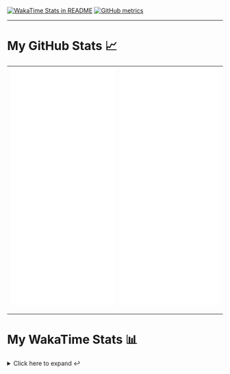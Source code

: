 [![WakaTime Stats in README](https://github.com/LOsioChico/LOsioChico/actions/workflows/waka.yml/badge.svg)](https://github.com/LOsioChico/LOsioChico/actions/workflows/waka.yml) [![GitHub metrics](https://github.com/LOsioChico/LOsioChico/actions/workflows/metrics.yml/badge.svg)](https://github.com/LOsioChico/LOsioChico/actions/workflows/metrics.yml)

---

# My GitHub Stats 📈

| ![](./assets/metrics.svg) | ![](./assets/metrics2.svg) |
| ------------------------- | -------------------------- |

---

# My WakaTime Stats 📊

<details>
<summary>Click here to expand ↩️</summary>
<br>

<!--START_SECTION:waka-->
![Code Time](http://img.shields.io/badge/Code%20Time-1%2C557%20hrs%2019%20mins-blue)

![Lines of code](https://img.shields.io/badge/From%20Hello%20World%20I%27ve%20Written-310.0%20thousand%20lines%20of%20code-blue)

**🐱 My GitHub Data** 

> 📦 491.7 kB Used in GitHub's Storage 
 > 
> 🏆 673 Contributions in the Year 2024
 > 
> 🚫 Not Opted to Hire
 > 
> 📜 29 Public Repositories 
 > 
> 🔑 14 Private Repositories 
 > 
**I'm a Night 🦉** 

```text
🌞 Morning                498 commits         ████░░░░░░░░░░░░░░░░░░░░░   14.83 % 
🌆 Daytime                1007 commits        ███████░░░░░░░░░░░░░░░░░░   29.98 % 
🌃 Evening                1080 commits        ████████░░░░░░░░░░░░░░░░░   32.15 % 
🌙 Night                  774 commits         ██████░░░░░░░░░░░░░░░░░░░   23.04 % 
```
📅 **I'm Most Productive on Saturday** 

```text
Monday                   474 commits         ████░░░░░░░░░░░░░░░░░░░░░   14.11 % 
Tuesday                  494 commits         ████░░░░░░░░░░░░░░░░░░░░░   14.71 % 
Wednesday                381 commits         ███░░░░░░░░░░░░░░░░░░░░░░   11.34 % 
Thursday                 622 commits         █████░░░░░░░░░░░░░░░░░░░░   18.52 % 
Friday                   526 commits         ████░░░░░░░░░░░░░░░░░░░░░   15.66 % 
Saturday                 624 commits         █████░░░░░░░░░░░░░░░░░░░░   18.58 % 
Sunday                   238 commits         ██░░░░░░░░░░░░░░░░░░░░░░░   07.09 % 
```


📊 **This Week I Spent My Time On** 

```text
💬 Programming Languages: 
Docker                   4 hrs 46 mins       ████████████░░░░░░░░░░░░░   48.98 % 
TypeScript               1 hr 7 mins         ███░░░░░░░░░░░░░░░░░░░░░░   11.60 % 
Scala                    53 mins             ██░░░░░░░░░░░░░░░░░░░░░░░   09.13 % 
YAML                     42 mins             ██░░░░░░░░░░░░░░░░░░░░░░░   07.28 % 
JSON                     42 mins             ██░░░░░░░░░░░░░░░░░░░░░░░   07.26 % 
```

**I Mostly Code in TypeScript** 

```text
TypeScript               24 repos            ████████████░░░░░░░░░░░░░   48.00 % 
Scala                    5 repos             ██░░░░░░░░░░░░░░░░░░░░░░░   10.00 % 
Python                   3 repos             ██░░░░░░░░░░░░░░░░░░░░░░░   06.00 % 
Astro                    2 repos             █░░░░░░░░░░░░░░░░░░░░░░░░   04.00 % 
Go                       2 repos             █░░░░░░░░░░░░░░░░░░░░░░░░   04.00 % 
```




 Last Updated on 12/07/2024 00:53:12 UTC
<!--END_SECTION:waka-->

## </details>
